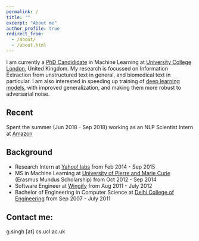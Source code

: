 ```yaml
---
permalink: /
title: ""
excerpt: "About me"
author_profile: true
redirect_from: 
  - /about/
  - /about.html
---
```


I am currently a <a href="http://www.cs.ucl.ac.uk/people/G.Singh.html/">PhD Candididate</a> in Machine Learning at <a href="https://www.ucl.ac.uk/">University College London</a>, United Kingdom. My research is focussed on Information Extraction from unstructured text in general, and biomedical text in particular. I am also interested in speeding up training of <a href ="https://arxiv.org/abs/1807.11414">deep learning models</a>, with improved generalization, and making them more robust to adversarial noise. 

Recent
------
Spent the summer (Jun 2018 - Sep 2018) working as an NLP Scientist Intern at <a href ="https://www.amazon.com"> Amazon</a>

Background
------
* Research Intern at <a href ="https://research.yahoo.com/">Yahoo! labs</a> from Feb 2014 - Sep 2015 
* MS in Machine Learning at <a href = "http://www.upmc.fr/en/">University of Pierre and Marie Curie</a> (Erasmus Mundus Scholarship) from Oct 2012 - Sep 2014
* Software Engineer at <a href="http://wingify.com/">Wingify</a> from Aug 2011 - July 2012
* Bachelor of Engineering in Computer Science at <a href="http://dtu.ac.in/">Delhi College of Engineering</a> from Sep 2007 - July 2011 



Contact me:
------
g.singh [at] cs.ucl.ac.uk
